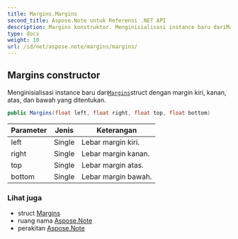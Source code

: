 ```yaml
---
title: Margins.Margins
second_title: Aspose.Note untuk Referensi .NET API
description: Margins konstruktor. Menginisialisasi instance baru dariMarginsstruct dengan margin kiri kanan atas dan bawah yang ditentukan.
type: docs
weight: 10
url: /id/net/aspose.note/margins/margins/
---
```

## Margins constructor

Menginisialisasi instance baru dari[`Margins`](../)struct dengan margin kiri, kanan, atas, dan bawah yang ditentukan.

```csharp
public Margins(float left, float right, float top, float bottom)
```

| Parameter | Jenis | Keterangan |
| --- | --- | --- |
| left | Single | Lebar margin kiri. |
| right | Single | Lebar margin kanan. |
| top | Single | Lebar margin atas. |
| bottom | Single | Lebar margin bawah. |

### Lihat juga

* struct [Margins](../)
* ruang nama [Aspose.Note](../../margins/)
* perakitan [Aspose.Note](../../../)


